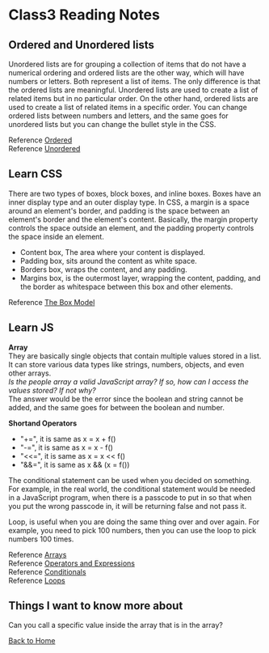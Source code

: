 # Class3 Reading Notes

## Ordered and Unordered lists

Unordered lists are for grouping a collection of items that do not have a numerical ordering and ordered lists are the other way, which will have numbers or letters. Both represent a list of items. The only difference is that the ordered lists are meaningful. Unordered lists are used to create a list of related items but in no particular order. On the other hand, ordered lists are used to create a list of related items in a specific order. You can change ordered lists between numbers and letters, and the same goes for unordered lists but you can change the bullet style in the CSS.

Reference [Ordered](https://developer.mozilla.org/en-US/docs/Web/HTML/Element/ol)  
Reference [Unordered](https://developer.mozilla.org/en-US/docs/Web/HTML/Element/ul)

## Learn CSS

There are two types of boxes, block boxes, and inline boxes. Boxes have an inner display type and an outer display type. In CSS, a margin is a space around an element's border, and padding is the space between an element's border and the element's content. Basically, the margin property controls the space outside an element, and the padding property controls the space inside an element.

- Content box, The area where your content is displayed.
- Padding box, sits around the content as white space.
- Borders box, wraps the content, and any padding.
- Margins box, is the outermost layer, wrapping the content, padding, and the border as whitespace between this box and other elements.

Reference [The Box Model](https://developer.mozilla.org/en-US/docs/Learn/CSS/Building_blocks/The_box_model)

## Learn JS

**Array**  
They are basically single objects that contain multiple values stored in a list. It can store various data types like strings, numbers, objects, and even other arrays.  
*Is the people array a valid JavaScript array? If so, how can I access the values stored? If not why?*  
The answer would be the error since the boolean and string cannot be added, and the same goes for between the boolean and number.

**Shortand Operators**

- "+=", it is same as x = x + f()
- "-=", it is same as x = x - f()
- "<<=", it is same as x = x << f()
- "&&=", it is same as x && (x = f())

The conditional statement can be used when you decided on something. For example, in the real world, the conditional statement would be needed in a JavaScript program, when there is a passcode to put in so that when you put the wrong passcode in, it will be returning false and not pass it.

Loop, is useful when you are doing the same thing over and over again. For example, you need to pick 100 numbers, then you can use the loop to pick numbers 100 times.

Reference [Arrays](https://developer.mozilla.org/en-US/docs/Learn/JavaScript/First_steps/Arrays)  
Reference [Operators and Expressions](https://developer.mozilla.org/en-US/docs/Web/JavaScript/Guide/Expressions_and_Operators)  
Reference [Conditionals](https://developer.mozilla.org/en-US/docs/Learn/JavaScript/Building_blocks/conditionals)  
Reference [Loops](https://developer.mozilla.org/en-US/docs/Learn/JavaScript/Building_blocks/Looping_code)

## Things I want to know more about

Can you call a specific value inside the array that is in the array?

[Back to Home](../../README.md)
